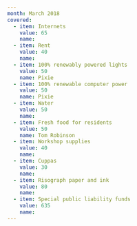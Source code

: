 ```yaml
---
month: March 2018
covered:
  - item: Internets
    value: 65
    name: 
  - item: Rent
    value: 40
    name: 
  - item: 100% renewably powered lights
    value: 50
    name: Pixie
  - item: 100% renewable computer power
    value: 50
    name: Pixie
  - item: Water
    value: 50
    name: 
  - item: Fresh food for residents
    value: 50
    name: Tom Robinson
  - item: Workshop supplies
    value: 40
    name: 
  - item: Cuppas
    value: 30
    name: 
  - item: Risograph paper and ink
    value: 80
    name: 
  - item: Special public liability funds
    value: 635
    name: 
---
```

